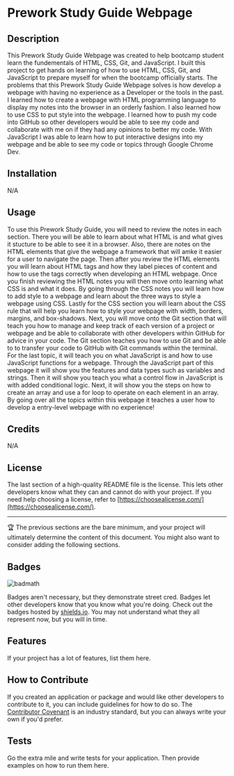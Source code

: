 # Prework Study Guide Webpage 

## Description

This Prework Study Guide Webpage was created to help bootcamp student learn the fundementals of HTML, CSS, Git, and JavaScript. 
I built this project to get hands on learning of how to use HTML, CSS, Git, and JavaScript to prepare myself for when the bootcamp officially starts. 
The problems that this Prework Study Guide Webpage solves is how develop a webpage with having no experience as a Developer or the tools in the past. 
I learned how to create a webpage with HTML programming language to display my notes into the browser in an orderly fashion. I also learned how to use CSS to put style into the webpage. I learned how to push my code into GitHub so other developers would be able to see my code and collaborate with me on if they had any opinions to better my code. With JavaScript I was able to learn how to put interactive designs into my webpage and be able to see my code or topics through Google Chrome Dev.

## Installation

N/A

## Usage

To use this Prework Study Guide, you will need to review the notes in each section. There you will be able to learn about what HTML is and what gives it stucture to be able to see it in a browser. Also, there are notes on the HTML elements that give the webpage a framework that will amke it easier for a user to navigate the page. Then after you review the HTML elements you will learn about HTML tags and how they label pieces of content and how to use the tags correctly when developing an HTML webpage. Once you finish reviewing the HTML notes you will then move onto learning what CSS is and what it does. By going through the CSS notes you will learn how to add style to a webpage and learn about the three ways to style a webpage using CSS. Lastly for the CSS section you will learn about the CSS rule that will help you learn how to style your webpage with width, borders, margins, and box-shadows. Next, you will move onto the Git section that will teach you how to manage and keep track of each version of a project or webpage and be able to collaborate with other developers within GitHub for advice in your code. The Git section teaches you how to use Git and be able to to transfer your code to GitHub with Git commands within the terminal. For the last topic, it will teach you on what JavaScript is and how to use JavaScript functions for a webpage. Through the JavaScript part of this webpage it will show you the features and data types such as variables and strings. Then it will show you teach you what a control flow in JavaScript is with added conditional logic. Next, it will show you the steps on how to create an array and use a for loop to operate on each element in an array. By going over all the topics within this webpage it teaches a user how to develop a entry-level webpage with no experience!

## Credits

N/A

## License

The last section of a high-quality README file is the license. This lets other developers know what they can and cannot do with your project. If you need help choosing a license, refer to [https://choosealicense.com/](https://choosealicense.com/).

---

🏆 The previous sections are the bare minimum, and your project will ultimately determine the content of this document. You might also want to consider adding the following sections.

## Badges

![badmath](https://img.shields.io/github/languages/top/nielsenjared/badmath)

Badges aren't necessary, but they demonstrate street cred. Badges let other developers know that you know what you're doing. Check out the badges hosted by [shields.io](https://shields.io/). You may not understand what they all represent now, but you will in time.

## Features

If your project has a lot of features, list them here.

## How to Contribute

If you created an application or package and would like other developers to contribute to it, you can include guidelines for how to do so. The [Contributor Covenant](https://www.contributor-covenant.org/) is an industry standard, but you can always write your own if you'd prefer.

## Tests

Go the extra mile and write tests for your application. Then provide examples on how to run them here.
